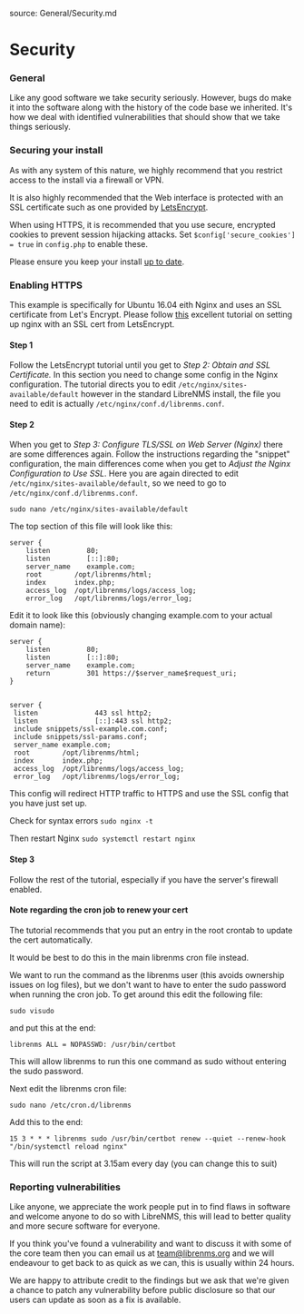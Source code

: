 source: General/Security.md
# Security

### General
Like any good software we take security seriously. However, bugs do make it into the software 
along with the history of the code base we inherited. It's how we deal with identified vulnerabilities 
that should show that we take things seriously. 

### Securing your install
As with any system of this nature, we highly recommend that you restrict access to the install via 
a firewall or VPN.

It is also highly recommended that the Web interface is protected with an SSL certificate such as one 
provided by [LetsEncrypt](http://www.letsencrypt.org).

When using HTTPS, it is recommended that you use secure, encrypted cookies to prevent session
hijacking attacks. Set ``$config['secure_cookies'] = true`` in ``config.php`` to enable these.

Please ensure you keep your install [up to date](Updating.md).

### Enabling HTTPS
This example is specifically for Ubuntu 16.04 eith Nginx and uses an SSL certificate from Let's Encrypt.
Please follow [this](https://www.digitalocean.com/community/tutorials/how-to-secure-nginx-with-let-s-encrypt-on-ubuntu-16-04) excellent tutorial on setting up nginx with an SSL cert from LetsEncrypt.

#### Step 1
Follow the LetsEncrypt tutorial until you get to *Step 2: Obtain and SSL Certificate.* 
In this section you need to change some config in the Nginx configuration. The tutorial directs you to edit `/etc/nginx/sites-available/default` however in the standard LibreNMS install, the file you need to edit is actually `/etc/nginx/conf.d/librenms.conf`.

#### Step 2
When you get to *Step 3: Configure TLS/SSL on Web Server (Nginx)* there are some differences again. 
Follow the instructions regarding the "snippet" configuration, the main differences come when you get to *Adjust the Nginx Configuration to Use SSL*.
Here you are again directed to edit `/etc/nginx/sites-available/default`, so we need to go to `/etc/nginx/conf.d/librenms.conf`.

`sudo nano /etc/nginx/sites-available/default`

The top section of this file will look like this:
```
server {
    listen         80;
    listen         [::]:80;
    server_name    example.com;
    root        /opt/librenms/html;
    index       index.php;
    access_log  /opt/librenms/logs/access_log;
    error_log   /opt/librenms/logs/error_log;
```
Edit it to look like this (obviously changing example.com to your actual domain name):
```
server {
    listen         80;
    listen         [::]:80;
    server_name    example.com;
    return         301 https://$server_name$request_uri;
}


server {
 listen              443 ssl http2;
 listen              [::]:443 ssl http2;
 include snippets/ssl-example.com.conf;
 include snippets/ssl-params.conf;
 server_name example.com;
 root        /opt/librenms/html;
 index       index.php;
 access_log  /opt/librenms/logs/access_log;
 error_log   /opt/librenms/logs/error_log;
```
This config will redirect HTTP traffic to HTTPS and use the SSL config that you have just set up.

Check for syntax errors
`sudo nginx -t`

Then restart Nginx
`sudo systemctl restart nginx`

#### Step 3
Follow the rest of the tutorial, especially if you have the server's firewall enabled.

#### Note regarding the cron job to renew your cert
The tutorial recommends that you put an entry in the root crontab to update the cert automatically.

It would be best to do this in the main librenms cron file instead.

We want to run the command as the librenms user (this avoids ownership issues on log files), but we don't want to have to enter the sudo password when running the cron job.
To get around this edit the following file:

`sudo visudo`

and put this at the end:

`librenms ALL = NOPASSWD: /usr/bin/certbot`

This will allow librenms to run this one command as sudo without entering the sudo password.

Next edit the librenms cron file:

`sudo nano /etc/cron.d/librenms`

Add this to the end:

`15 3 * * * librenms sudo /usr/bin/certbot renew --quiet --renew-hook "/bin/systemctl reload nginx"`

This will run the script at 3.15am every day (you can change this to suit)

### Reporting vulnerabilities
Like anyone, we appreciate the work people put in to find flaws in software and welcome anyone 
to do so with LibreNMS, this will lead to better quality and more secure software for everyone.

If you think you've found a vulnerability and want to discuss it with some of the core team then 
you can email us at [team@librenms.org](team@librenms.org) and we will endeavour to get back to 
as quick as we can, this is usually within 24 hours.

We are happy to attribute credit to the findings but we ask that we're given a chance to patch 
any vulnerability before public disclosure so that our users can update as soon as a fix is 
available.
